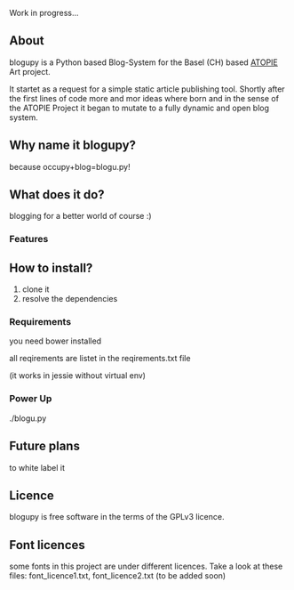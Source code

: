 Work in progress...

## About
blogupy is a Python based Blog-System for the Basel (CH) based [ATOPIE](https://atopie.net) Art project.

It startet as a request for a simple static article publishing tool. Shortly after the first lines of code more and mor ideas where born and in the sense of the ATOPIE Project it began to mutate to a fully dynamic and open blog system.

## Why name it blogupy?

because occupy+blog=blogu.py!

## What does it do?

blogging for a better world of course :)

### Features

## How to install?

1. clone it
2. resolve the dependencies

### Requirements

you need bower installed

all reqirements are listet in the reqirements.txt file

(it works in jessie without virtual env)

### Power Up

./blogu.py

## Future plans

to white label it

## Licence

blogupy is free software in the terms of the GPLv3 licence.

## Font licences

some fonts in this project are under different licences. Take a look at these files: font_licence1.txt, font_licence2.txt (to be added soon)
